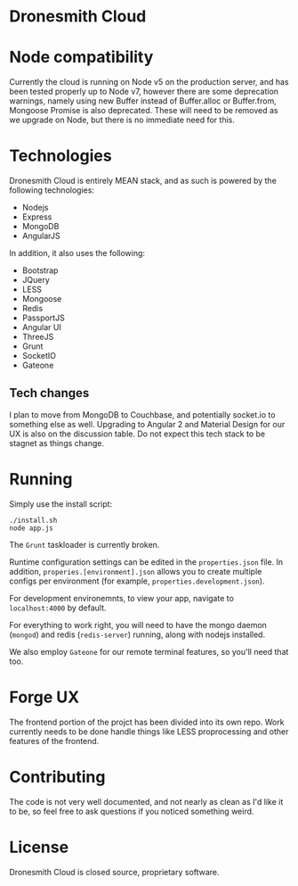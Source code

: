 # Dronesmith Cloud

# Node compatibility
Currently the cloud is running on Node v5 on the production server, and has been tested properly up to Node v7, however there are some deprecation warnings, namely using new Buffer instead of Buffer.alloc or Buffer.from, Mongoose Promise is also deprecated. These will need to be removed as we upgrade on Node, but there is no immediate need for this.

# Technologies
Dronesmith Cloud is entirely MEAN stack, and as such is powered by the following technologies:

- Nodejs
- Express
- MongoDB
- AngularJS

In addition, it also uses the following:

- Bootstrap
- JQuery
- LESS
- Mongoose
- Redis
- PassportJS
- Angular UI
- ThreeJS
- Grunt
- SocketIO
- Gateone

## Tech changes
I plan to move from MongoDB to Couchbase, and potentially socket.io to something else
as well. Upgrading to Angular 2 and Material Design for our UX is also on the discussion
table. Do not expect this tech stack to be stagnet as things change.

# Running
Simply use the install script:

	./install.sh
	node app.js


The `Grunt` taskloader is currently broken.

Runtime configuration settings can be edited in the `properties.json` file. In addition, `properies.[environment].json` allows you to create multiple configs per environment (for example, `properties.development.json`).

For development environemnts, to view your app, navigate to `localhost:4000` by default.

For everything to work right, you will need to have the mongo daemon (`mongod`) and redis (`redis-server`) running, along with nodejs installed.

We also employ `Gateone` for our remote terminal features, so you'll need that too.

# Forge UX

The frontend portion of the projct has been divided into its own repo. Work currently needs to be done handle things like LESS proprocessing and other features of the frontend.

# Contributing

The code is not very well documented, and not nearly as clean as I'd like it to be, so feel free to ask questions if you noticed something weird.

# License 

Dronesmith Cloud is closed source, proprietary software. 